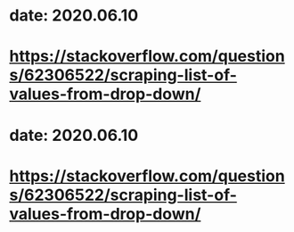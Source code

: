 # date: 2020.06.10
# https://stackoverflow.com/questions/62306522/scraping-list-of-values-from-drop-down/
# date: 2020.06.10
# https://stackoverflow.com/questions/62306522/scraping-list-of-values-from-drop-down/

